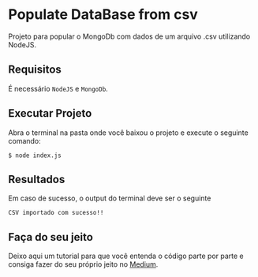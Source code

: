 # Populate DataBase from csv

Projeto para popular o MongoDb com dados de um arquivo .csv utilizando NodeJS.

## Requisitos

É necessário `NodeJS` e `MongoDb`.

## Executar Projeto

Abra o terminal na pasta onde você baixou o projeto e execute o seguinte comando:

    $ node index.js
    
## Resultados

Em caso de sucesso, o output do terminal deve ser o seguinte

`CSV importado com sucesso!!`

## Faça do seu jeito

Deixo aqui um tutorial para que você entenda o código parte por parte e consiga fazer do seu próprio jeito no [Medium](https://alyssondrewws.medium.com/nodejs-como-popular-mongodb-com-dados-de-um-arquivo-csv-db31bbd7f452).
